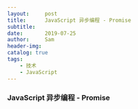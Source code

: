 ```yaml
---
layout:     post
title:      JavaScript 异步编程 - Promise
subtitle:   
date:       2019-07-25
author:     Sam
header-img: 
catalog: true
tags:
    - 技术
    - JavaScript
---
```


### JavaScript 异步编程 - Promise
